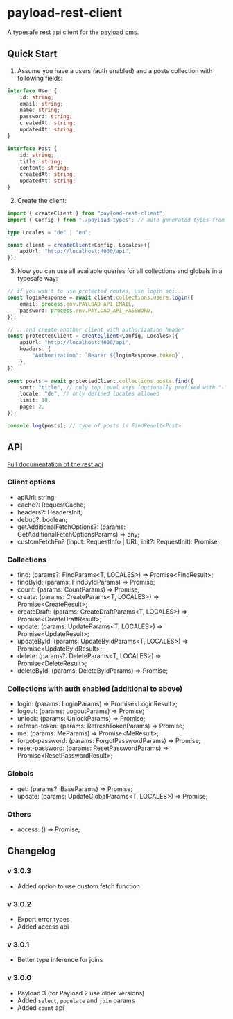 # payload-rest-client

A typesafe rest api client for the [payload cms](https://payloadcms.com).

## Quick Start 

1. Assume you have a users (auth enabled) and a posts collection with following fields:

```ts
interface User {
    id: string;
    email: string;
    name: string;
    password: string;
    createdAt: string;
    updatedAt: string;
}

interface Post {
    id: string;
    title: string;
    content: string;
    createdAt: string;
    updatedAt: string;
}
```

2. Create the client:

```ts
import { createClient } from "payload-rest-client";
import { Config } from "./payload-types"; // auto generated types from payload

type Locales = "de" | "en";

const client = createClient<Config, Locales>({
    apiUrl: "http://localhost:4000/api",
});
```

3. Now you can use all available queries for all collections and globals in a typesafe way:

```ts
// if you wan't to use protected routes, use login api...
const loginResponse = await client.collections.users.login({
    email: process.env.PAYLOAD_API_EMAIL,
    password: process.env.PAYLOAD_API_PASSWORD,
});

// ...and create another client with authorization header
const protectedClient = createClient<Config, Locales>({
    apiUrl: "http://localhost:4000/api",
    headers: {
        "Authorization": `Bearer ${loginResponse.token}`,
    },
});

const posts = await protectedClient.collections.posts.find({
    sort: "title", // only top level keys (optionally prefixed with "-") of Post allowed
    locale: "de", // only defined locales allowed
    limit: 10,
    page: 2,
});

console.log(posts); // type of posts is FindResult<Post> 
```

## API

[Full documentation of the rest api](https://payloadcms.com/docs/rest-api/overview)

### Client options

- apiUrl: string;
- cache?: RequestCache;
- headers?: HeadersInit;
- debug?: boolean;
- getAdditionalFetchOptions?: (params: GetAdditionalFetchOptionsParams) => any;
- customFetchFn? (input: RequestInfo | URL, init?: RequestInit): Promise<Response>;

### Collections

- find: (params?: FindParams<T, LOCALES>) => Promise<FindResult<T>>;
- findById: (params: FindByIdParams<LOCALES>) => Promise<T>;
- count: (params: CountParams<T>) => Promise<CountResult>;
- create: (params: CreateParams<T, LOCALES>) => Promise<CreateResult<T>>;
- createDraft: (params: CreateDraftParams<T, LOCALES>) => Promise<CreateDraftResult<T>>;
- update: (params: UpdateParams<T, LOCALES>) => Promise<UpdateResult<T>>;
- updateById: (params: UpdateByIdParams<T, LOCALES>) => Promise<UpdateByIdResult<T>>;
- delete: (params?: DeleteParams<T, LOCALES>) => Promise<DeleteResult<T>>;
- deleteById: (params: DeleteByIdParams<LOCALES>) => Promise<T>;

### Collections with auth enabled (additional to above)

- login: (params: LoginParams) => Promise<LoginResult<T>>;
- logout: (params: LogoutParams) => Promise<LogoutResult>;
- unlock: (params: UnlockParams) => Promise<UnlockResult>;
- refresh-token: (params: RefreshTokenParams) => Promise<RefreshTokenResult>;
- me: (params: MeParams) => Promise<MeResult<T>>;
- forgot-password: (params: ForgotPasswordParams) => Promise<ForgotPasswordResult>;
- reset-password: (params: ResetPasswordParams) => Promise<ResetPasswordResult<T>>;

### Globals

- get: (params?: BaseParams<LOCALES>) => Promise<T>;
- update: (params: UpdateGlobalParams<T, LOCALES>) => Promise<T>;

### Others

- access: () => Promise<AccessResult>;

## Changelog

### v 3.0.3

- Added option to use custom fetch function

### v 3.0.2

- Export error types
- Added access api

### v 3.0.1

- Better type inference for joins

### v 3.0.0

- Payload 3 (for Payload 2 use older versions)
- Added `select`, `populate` and `join` params
- Added `count` api

